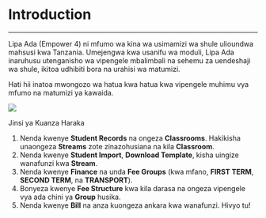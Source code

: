 # Introduction

---

Lipa Ada (Empower 4) ni mfumo wa kina wa usimamizi wa shule ulioundwa mahsusi kwa Tanzania. Umejengwa kwa usanifu wa moduli, Lipa Ada inaruhusu utenganisho wa vipengele mbalimbali na sehemu za uendeshaji wa shule, ikitoa udhibiti bora na urahisi wa matumizi.

Hati hii inatoa mwongozo wa hatua kwa hatua kwa vipengele muhimu vya mfumo na matumizi ya kawaida.

![](introduction.png)

Jinsi ya Kuanza Haraka

1. Nenda kwenye **Student Records** na ongeza **Classrooms**. Hakikisha unaongeza **Streams** zote zinazohusiana na kila **Classroom**.
2. Nenda kwenye **Student Import**, **Download Template**, kisha uingize wanafunzi kwa **Stream**.
3. Nenda kwenye **Finance** na unda **Fee Groups** (kwa mfano, **FIRST TERM**, **SECOND TERM**, na **TRANSPORT**).
4. Bonyeza kwenye **Fee Structure** kwa kila darasa na ongeza vipengele vya ada chini ya **Group** husika.
5. Nenda kwenye **Bill**  na anza kuongeza ankara kwa wanafunzi. Hivyo tu!

